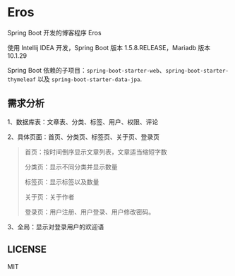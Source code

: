 # Eros

Spring Boot 开发的博客程序 Eros

使用 Intellij IDEA 开发，Spring Boot 版本 1.5.8.RELEASE，Mariadb 版本 10.1.29

Spring Boot 依赖的子项目：`spring-boot-starter-web`、`spring-boot-starter-thymeleaf` 以及 `spring-boot-starter-data-jpa`.

## 需求分析

1、数据库表：文章表、分类、标签、用户、权限、评论

2、具体页面：首页、分类页、标签页、关于页、登录页
 
> 首页：按时间倒序显示文章列表，文章适当缩短字数
>
> 分类页：显示不同分类并显示数量
>
> 标签页：显示标签以及数量
>
> 关于页：关于作者
>
> 登录页：用户注册、用户登录、用户修改密码。

3、全局：显示对登录用户的欢迎语

## LICENSE

MIT